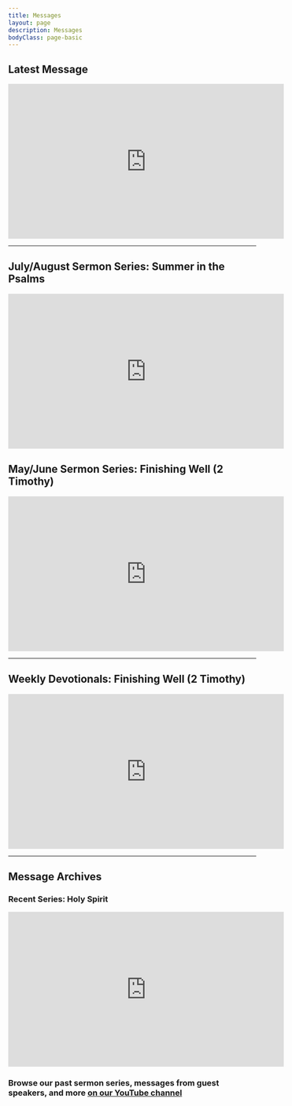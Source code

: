 ```yaml
---
title: Messages
layout: page
description: Messages
bodyClass: page-basic
---
```


## Latest Message
<iframe width="560" height="315" src="https://www.youtube.com/embed/pDX4dDIWDHY" title="YouTube video player" frameborder="0" allow="accelerometer; autoplay; clipboard-write; encrypted-media; gyroscope; picture-in-picture; web-share" allowfullscreen></iframe>

-----

## July/August Sermon Series: Summer in the Psalms
<iframe width="560" height="315" src="https://www.youtube.com/embed/videoseries?list=PLyvmJflOnKP9k1R00qGS2h7_WtDZ8WCgL" title="YouTube video player" frameborder="0" allow="accelerometer; autoplay; clipboard-write; encrypted-media; gyroscope; picture-in-picture; web-share" allowfullscreen></iframe>

## May/June Sermon Series: Finishing Well (2 Timothy)
<iframe width="560" height="315" src="https://www.youtube.com/embed/videoseries?list=PLyvmJflOnKP99wVZjLSWqREirDkL6taBl" title="YouTube video player" frameborder="0" allow="accelerometer; autoplay; clipboard-write; encrypted-media; gyroscope; picture-in-picture; web-share" allowfullscreen></iframe>

-----

## Weekly Devotionals: Finishing Well (2 Timothy)
<iframe width="560" height="315" src="https://www.youtube.com/embed/videoseries?list=PLyvmJflOnKP-a_Rwjkd45f6t-4BwY-YZY" title="YouTube video player" frameborder="0" allow="accelerometer; autoplay; clipboard-write; encrypted-media; gyroscope; picture-in-picture; web-share" allowfullscreen></iframe>

-----

## Message Archives
### Recent Series: Holy Spirit
<iframe width="560" height="315" src="https://www.youtube.com/embed/videoseries?list=PLyvmJflOnKP-Qsbj6t50fS8wwb3_-1G3Z" title="YouTube video player" frameborder="0" allow="accelerometer; autoplay; clipboard-write; encrypted-media; gyroscope; picture-in-picture; web-share" allowfullscreen></iframe>

### Browse our past sermon series, messages from guest speakers, and more [on our YouTube channel](https://www.youtube.com/@bluecoursecommunitychurch/featured)
